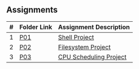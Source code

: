 ## Assignments

| # | Folder Link         | Assignment Description                 |
| :-: | ------------------- | -------------------------------------- |
| 1 | [P01](./P01/README.md) | [Shell Project](./P01/README.md)          |
| 2 | [P02](./P02/README.md) | [Filesystem Project](./P02/README.md)     |
| 3 | [P03](./P03/README.md) | [CPU Scheduling Project](./P03/README.md) |
